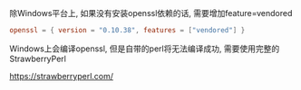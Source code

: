 
除Windows平台上, 如果没有安装openssl依赖的话, 需要增加feature=vendored

```toml
openssl = { version = "0.10.38", features = ["vendored"] }
```

Windows上会编译openssl, 但是自带的perl将无法编译成功, 需要使用完整的StrawberryPerl

https://strawberryperl.com/
